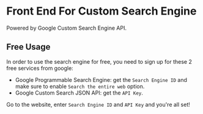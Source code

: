 # Front End For Custom Search Engine
Powered by Google Custom Search Engine API.
## Free Usage
In order to use the search engine for free, you need to sign up for these 2 free services from google:

* Google Programmable Search Engine: get the `Search Engine ID` and make sure to enable `Search the entire web` option.
* Google Custom Search JSON API: get the `API Key`.

Go to the website, enter `Search Engine ID` and `API Key` and you're all set!
